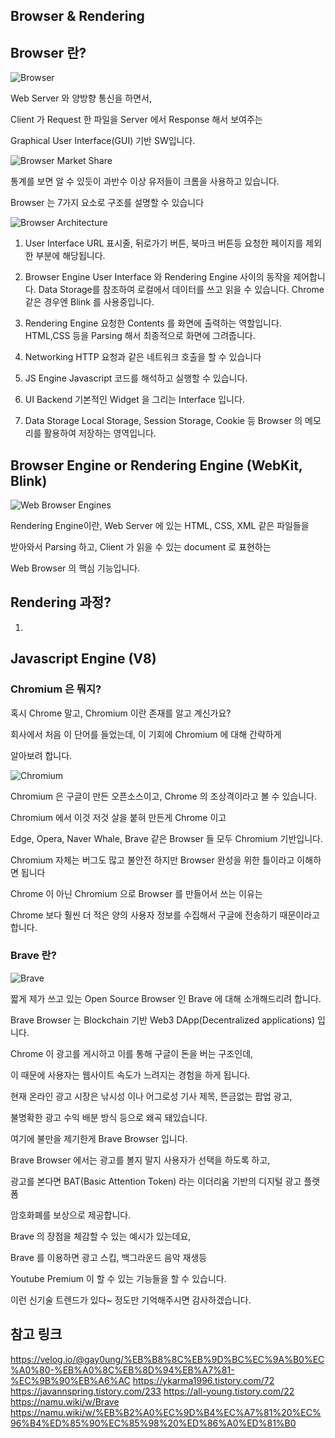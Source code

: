 ## Browser & Rendering


## Browser 란?

![Browser](https://img1.daumcdn.net/thumb/R1280x0/?scode=mtistory2&fname=https%3A%2F%2Fblog.kakaocdn.net%2Fdn%2FbujQhW%2FbtqIarpq4zn%2F4nFWF3eyLMstYCWRKptTrk%2Fimg.png)

Web Server 와 양방향 통신을 하면서, 

Client 가 Request 한 파일을 Server 에서 Response 해서 보여주는 

Graphical User Interface(GUI) 기반 SW입니다.

![Browser Market Share](image.png)

통계를 보면 알 수 있듯이 과반수 이상 유저들이 크롬을 사용하고 있습니다.


Browser 는 7가지 요소로 구조를 설명할 수 있습니다

![Browser Architecture](https://browserstack.wpenginepowered.com/wp-content/uploads/2022/12/Architecture-of-Web-Browsers-700x564.png)

1. User Interface
URL 표시줄, 뒤로가기 버튼, 북마크 버튼등 요청한 페이지를 제외한 부분에 해당됩니다.

2. Browser Engine
User Interface 와 Rendering Engine 사이의 동작을 제어합니다.
Data Storage를 참조하여 로컬에서 데이터를 쓰고 읽을 수 있습니다.
Chrome 같은 경우엔 Blink 를 사용중입니다.

3. Rendering Engine
요청한 Contents 를 화면에 출력하는 역할입니다.
HTML,CSS 등을 Parsing 해서 최종적으로 화면에 그려줍니다.

4. Networking
HTTP 요청과 같은 네트워크 호출을 할 수 있습니다

5. JS Engine
Javascript 코드를 해석하고 실행할 수 있습니다.

6. UI Backend
기본적인 Widget 을 그리는 Interface 입니다.

7. Data Storage 
Local Storage, Session Storage, Cookie 등 Browser 의 메모리를 활용하여 저장하는 영역입니다.



## Browser Engine or Rendering Engine (WebKit, Blink)

![Web Browser Engines](https://i1.sndcdn.com/artworks-tgPN71cfvxJdy8Dz-xhRQCA-t500x500.jpg)

Rendering Engine이란, Web Server 에 있는 HTML, CSS, XML 같은 파일들을

받아와서 Parsing 하고, Client 가 읽을 수 있는 document 로 표현하는 

Web Browser 의 핵심 기능입니다. 


## Rendering 과정?

1.



## Javascript Engine (V8)





### Chromium 은 뭐지?

혹시 Chrome 말고, Chromium 이란 존재를 알고 계신가요?

회사에서 처음 이 단어를 들었는데, 이 기회에 Chromium 에 대해 간략하게 

알아보려 합니다.

![Chromium](https://mblogthumb-phinf.pstatic.net/MjAyMTAzMTRfMjM3/MDAxNjE1NzI5ODE1NzI1.6wZiGfjXBDnxBhXrP5o9B2SDA4dTH43MUZHQ6hOT7VAg.iah5xa8pR2o_XsFY5yNbkl4gqwVEC1nyiFaABFqe2GYg.JPEG.erke2000/chromium-image.jpg?type=w800)

Chromium 은 구글이 만든 오픈소스이고, Chrome 의 조상격이라고 볼 수 있습니다.

Chromium 에서 이것 저것 살을 붙혀 만든게 Chrome 이고

Edge, Opera, Naver Whale, Brave 같은 Browser 들 모두 Chromium 기반입니다.


Chromium 자체는 버그도 많고 불안전 하지만 Browser 완성을 위한 틀이라고 이해하면 됩니다

Chrome 이 아닌 Chromium 으로 Browser 를 만들어서 쓰는 이유는

Chrome 보다 훨씬 더 적은 양의 사용자 정보를 수집해서 구글에 전송하기 때문이라고 합니다.


### Brave 란?

![Brave](https://upload.wikimedia.org/wikipedia/commons/8/83/Brave_Browser_Welcome_Page.png)

짧게 제가 쓰고 있는 Open Source Browser 인 Brave 에 대해 소개해드리려 합니다.

Brave Browser 는 Blockchain 기반 Web3 DApp(Decentralized applications) 입니다.


Chrome 이 광고를 게시하고 이를 통해 구글이 돈을 버는 구조인데, 

이 때문에 사용자는 웹사이트 속도가 느려지는 경험을 하게 됩니다.

현재 온라인 광고 시장은 낚시성 이나 어그로성 기사 제목, 뜬금없는 팝업 광고, 

불명확한 광고 수익 배분 방식 등으로 왜곡 돼있습니다.


여기에 불만을 제기한게 Brave Browser 입니다. 

Brave Browser 에서는 광고를 볼지 말지 사용자가 선택을 하도록 하고, 

광고를 본다면 BAT(Basic Attention Token) 라는 이더리움 기반의 디지털 광고 플랫폼 

암호화폐를 보상으로 제공합니다.


Brave 의 장점을 체감할 수 있는 예시가 있는데요,

Brave 를 이용하면 광고 스킵, 백그라운드 음악 재생등

Youtube Premium 이 할 수 있는 기능들을 할 수 있습니다.

이런 신기술 트렌드가 있다~ 정도만 기억해주시면 감사하겠습니다.



## 참고 링크
https://velog.io/@gay0ung/%EB%B8%8C%EB%9D%BC%EC%9A%B0%EC%A0%80-%EB%A0%8C%EB%8D%94%EB%A7%81-%EC%9B%90%EB%A6%AC
https://ykarma1996.tistory.com/72
https://javannspring.tistory.com/233
https://all-young.tistory.com/22
https://namu.wiki/w/Brave
https://namu.wiki/w/%EB%B2%A0%EC%9D%B4%EC%A7%81%20%EC%96%B4%ED%85%90%EC%85%98%20%ED%86%A0%ED%81%B0



